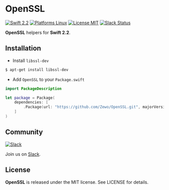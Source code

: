 OpenSSL
=======

[![Swift 2.2](https://img.shields.io/badge/Swift-2.2-orange.svg?style=flat)](https://developer.apple.com/swift/)
[![Platforms Linux](https://img.shields.io/badge/Platforms-Linux-lightgray.svg?style=flat)](https://developer.apple.com/swift/)
[![License MIT](https://img.shields.io/badge/License-MIT-blue.svg?style=flat)](https://tldrlegal.com/license/mit-license)
[![Slack Status](https://zewo-slackin.herokuapp.com/badge.svg)](https://zewo-slackin.herokuapp.com)

**OpenSSL** helpers for **Swift 2.2**.

## Installation

- Install `libssl-dev`

```bash
$ apt-get install libssl-dev
```

- Add `OpenSSL` to your `Package.swift`

```swift
import PackageDescription

let package = Package(
	dependencies: [
		.Package(url: "https://github.com/Zewo/OpenSSL.git", majorVersion: 0, minor: 1)
	]
)

```

## Community

[![Slack](http://s13.postimg.org/ybwy92ktf/Slack.png)](https://zewo-slackin.herokuapp.com)

Join us on [Slack](https://zewo-slackin.herokuapp.com).

License
-------

**OpenSSL** is released under the MIT license. See LICENSE for details.
